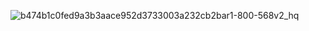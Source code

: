 ![b474b1c0fed9a3b3aace952d3733003a232cb2bar1-800-568v2_hq](https://github.com/eliliz/eliliz/assets/138909181/52fe278f-c974-4854-973d-37cb6a0ae220)
